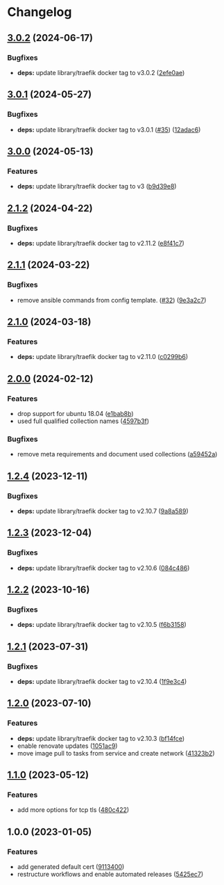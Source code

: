 # Changelog

## [3.0.2](https://github.com/rolehippie/traefik/compare/v3.0.1...v3.0.2) (2024-06-17)


### Bugfixes

* **deps:** update library/traefik docker tag to v3.0.2 ([2efe0ae](https://github.com/rolehippie/traefik/commit/2efe0ae78c8eef2abbcfc297f31d4cc18629200a))

## [3.0.1](https://github.com/rolehippie/traefik/compare/v3.0.0...v3.0.1) (2024-05-27)


### Bugfixes

* **deps:** update library/traefik docker tag to v3.0.1 ([#35](https://github.com/rolehippie/traefik/issues/35)) ([12adac6](https://github.com/rolehippie/traefik/commit/12adac6b3fbe85d91640ee759b777555a2cc223e))

## [3.0.0](https://github.com/rolehippie/traefik/compare/v2.1.2...v3.0.0) (2024-05-13)


### Features

* **deps:** update library/traefik docker tag to v3 ([b9d39e8](https://github.com/rolehippie/traefik/commit/b9d39e85ede1cb95a58ca204a9c7a3f536dbd895))

## [2.1.2](https://github.com/rolehippie/traefik/compare/v2.1.1...v2.1.2) (2024-04-22)


### Bugfixes

* **deps:** update library/traefik docker tag to v2.11.2 ([e8f41c7](https://github.com/rolehippie/traefik/commit/e8f41c7019480c8bd07c0496e0d138f6004c0373))

## [2.1.1](https://github.com/rolehippie/traefik/compare/v2.1.0...v2.1.1) (2024-03-22)


### Bugfixes

* remove ansible commands from config template. ([#32](https://github.com/rolehippie/traefik/issues/32)) ([9e3a2c7](https://github.com/rolehippie/traefik/commit/9e3a2c7baf30c85404e90d073d89ac1b4b91ede0))

## [2.1.0](https://github.com/rolehippie/traefik/compare/v2.0.0...v2.1.0) (2024-03-18)


### Features

* **deps:** update library/traefik docker tag to v2.11.0 ([c0299b6](https://github.com/rolehippie/traefik/commit/c0299b6b810b0cf19a8f8ee53b040735b39e2ea6))

## [2.0.0](https://github.com/rolehippie/traefik/compare/v1.2.4...v2.0.0) (2024-02-12)


### Features

* drop support for ubuntu 18.04 ([e1bab8b](https://github.com/rolehippie/traefik/commit/e1bab8b4a29294ef8b461dcec96427f2317e4e35))
* used full qualified collection names ([4597b3f](https://github.com/rolehippie/traefik/commit/4597b3f3c1a50b6cb010f5fa85f7dd9200759844))


### Bugfixes

* remove meta requirements and document used collections ([a59452a](https://github.com/rolehippie/traefik/commit/a59452aa327e82787ea59ca11e3f5ead8dbc9722))

## [1.2.4](https://github.com/rolehippie/traefik/compare/v1.2.3...v1.2.4) (2023-12-11)


### Bugfixes

* **deps:** update library/traefik docker tag to v2.10.7 ([9a8a589](https://github.com/rolehippie/traefik/commit/9a8a589d7587fd3535f5001833aca0b3f6d7dcb1))

## [1.2.3](https://github.com/rolehippie/traefik/compare/v1.2.2...v1.2.3) (2023-12-04)


### Bugfixes

* **deps:** update library/traefik docker tag to v2.10.6 ([084c486](https://github.com/rolehippie/traefik/commit/084c4865c6900ff6044fd203310542128fd8e3f5))

## [1.2.2](https://github.com/rolehippie/traefik/compare/v1.2.1...v1.2.2) (2023-10-16)


### Bugfixes

* **deps:** update library/traefik docker tag to v2.10.5 ([f6b3158](https://github.com/rolehippie/traefik/commit/f6b3158c0a4044d5c0458a721888b8a743ab302d))

## [1.2.1](https://github.com/rolehippie/traefik/compare/v1.2.0...v1.2.1) (2023-07-31)


### Bugfixes

* **deps:** update library/traefik docker tag to v2.10.4 ([1f9e3c4](https://github.com/rolehippie/traefik/commit/1f9e3c440771c68e6310d91c0b40d31fe03117a4))

## [1.2.0](https://github.com/rolehippie/traefik/compare/v1.1.0...v1.2.0) (2023-07-10)


### Features

* **deps:** update library/traefik docker tag to v2.10.3 ([bf14fce](https://github.com/rolehippie/traefik/commit/bf14fce246ca942f3ee2213d9ced2a5062eb9427))
* enable renovate updates ([1051ac9](https://github.com/rolehippie/traefik/commit/1051ac90763705f04e14412ab580f444a715b955))
* move image pull to tasks from service and create network ([41323b2](https://github.com/rolehippie/traefik/commit/41323b2f9a2dd00ac5aa247a52645b5df4e690c1))

## [1.1.0](https://github.com/rolehippie/traefik/compare/v1.0.0...v1.1.0) (2023-05-12)


### Features

* add more options for tcp tls ([480c422](https://github.com/rolehippie/traefik/commit/480c422dde41e2166cf623dc634be0ce665c9338))

## 1.0.0 (2023-01-05)


### Features

* add generated default cert ([9113400](https://github.com/rolehippie/traefik/commit/9113400a510e1f6ead4c0db77a10d7de8d086110))
* restructure workflows and enable automated releases ([5425ec7](https://github.com/rolehippie/traefik/commit/5425ec7b0350b9a4adbba0ed46251d88b5c0c4c7))

